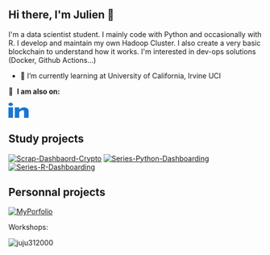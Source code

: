 ## Hi there, I'm Julien 👋

I'm a data scientist student. I mainly code with Python and occasionally with R. I develop and maintain my own Hadoop Cluster. I also create a very basic blockchain to understand how it works. I'm interested in dev-ops solutions (Docker, Github Actions...) 


- 🌱 I’m currently learning at University of California, Irvine UCI

🔗 &nbsp;**I am also on:**
<p align="left">
<a href="https://www.linkedin.com/in/jmarchadier/" target="blank"><img align="center" src="images/linked-in-alt.svg" alt="ramikrispin" height="30" width="40" /></a>

## Study projects

<p align="left">
  <a href="https://github.com/juju312000/Scrap-Dashbaord-Crypto"><img width="400" src="https://github-readme-stats.vercel.app/api/pin/?username=juju312000&repo=Scrap-Dashbaord-Crypto&theme=react&bg_color=1F222E&title_color=F85D7F&icon_color=F8D866&hide_border=true&show_icons=false" alt="Scrap-Dashbaord-Crypto"></a>
  <a href="https://github.com/juju312000/Series-Python-Dashboarding"><img width="400" src="https://github-readme-stats.vercel.app/api/pin/?username=juju312000&repo=Series-Python-Dashboarding&theme=react&bg_color=1F222E&title_color=F85D7F&icon_color=F8D866&hide_border=true&show_icons=false" alt="Series-Python-Dashboarding"></a>
  <a href="https://github.com/juju312000/Series-R-Dashboarding"><img width="400" src="https://github-readme-stats.vercel.app/api/pin/?username=juju312000&repo=Series-R-Dashboarding&hide_border=true&bg_color=1F222E&title_color=F85D7F&icon_color=F8D866&theme=react&show_icons=false" alt="Series-R-Dashboarding"></a>
</p>

## Personnal projects

<p align="left">
  <a href="https://github.com/juju312000/MyPortfolio"><img width="400" src="https://github-readme-stats.vercel.app/api/pin/?username=juju312000&repo=MyPortfolio&theme=react&bg_color=1F222E&title_color=F85D7F&icon_color=F8D866&hide_border=true&show_icons=false" alt="MyPorfolio"></a>
</p>

Workshops:

<p align="left"> <img src="https://github-readme-stats.vercel.app/api?username=juju312000&theme=react&bg_color=1F222E&title_color=F85D7F&icon_color=F8D866&hide_border=true&langs_count=4)" alt="juju312000" />
